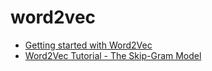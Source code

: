 # word2vec

* [Getting started with Word2Vec](http://textprocessing.org/getting-started-with-word2vec)
* [Word2Vec Tutorial - The Skip-Gram Model](http://mccormickml.com/2016/04/19/word2vec-tutorial-the-skip-gram-model/)

